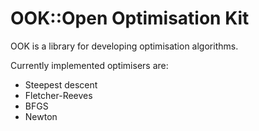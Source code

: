 OOK::Open Optimisation Kit
==========================

OOK is a library for developing optimisation algorithms.

Currently implemented optimisers are:

- Steepest descent
- Fletcher-Reeves
- BFGS
- Newton

